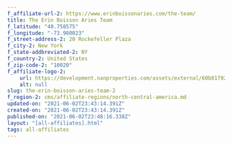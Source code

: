 ```yaml
---
f_affiliate-url-2: https://www.erinboissonaries.com/the-team/
title: The Erin Boisson Aries Team
f_latitude: "40.758575"
f_longitude: "-73.980023"
f_street-address-2: 20 Rockefeller Plaza
f_city-2: New York
f_state-addbreviated-2: NY
f_country-2: United States
f_zip-code-2: "10020"
f_affiliate-logo-2:
    url: https://development.nanproperties.com/assets/external/60b8179220d066b3d6f01c51_60786d9f46e3871933946428_logo.jpeg
    alt: null
slug: the-erin-boisson-aries-team-2
f_region-2: cms/affiliate-regions/north-central-america.md
updated-on: "2021-06-02T23:43:14.391Z"
created-on: "2021-06-02T23:43:14.391Z"
published-on: "2021-06-02T23:48:16.338Z"
layout: "[all-affiliates].html"
tags: all-affiliates
---
```

